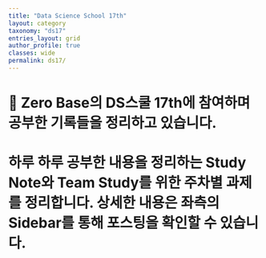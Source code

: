 ```yaml
---
title: "Data Science School 17th"
layout: category
taxonomy: "ds17"
entries_layout: grid
author_profile: true
classes: wide
permalink: ds17/
---
```


# 📌 Zero Base의 DS스쿨 17th에 참여하며 공부한 기록들을 정리하고 있습니다.
# 하루 하루 공부한 내용을 정리하는 Study Note와 Team Study를 위한 주차별 과제를 정리합니다. 상세한 내용은 좌측의 Sidebar를 통해 포스팅을 확인할 수 있습니다.